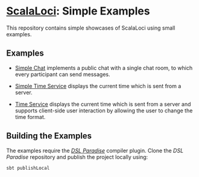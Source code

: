 # [ScalaLoci](http://scala-loci.github.io): Simple Examples

This repository contains simple showcases of ScalaLoci using small examples.


## Examples

* [Simple Chat](src/main/scala/chatsimple) implements a public chat with a
  single chat room, to which every participant can send messages.

* [Simple Time Service](src/main/scala/timeservicesimple) displays the current
  time which is sent from a server.

* [Time Service](src/main/scala/timeservice) displays the current time which is
  sent from a server and supports client-side user interaction by allowing the
  user to change the time format.


## Building the Examples

The examples require the *[DSL Paradise](http://github.com/pweisenburger/dslparadise)*
compiler plugin. Clone the *DSL Paradise* repository and publish the project locally using:

```scala
sbt publishLocal
```
